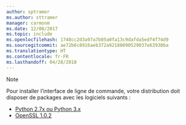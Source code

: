 ```yaml
---
author: sptramer
ms.author: sttramer
manager: carmonm
ms.date: 12/08/2017
ms.topic: include
ms.openlocfilehash: 1748cc2d3a97a7b05a0fa13c9dafda5edf4f74d9
ms.sourcegitcommit: ae72b6c8916aeb372a92188090529037e63930ba
ms.translationtype: HT
ms.contentlocale: fr-FR
ms.lasthandoff: 04/28/2018
---
```

> [!NOTE]
> Pour installer l’interface de ligne de commande, votre distribution doit disposer de packages avec les logiciels suivants :
> * [Python 2.7x ou Python 3.x](https://ww.python.org/downloads/)
> * [OpenSSL 1.0.2](https://www.openssl.org/source/)
